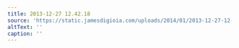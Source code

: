 ```yaml
---
title: 2013-12-27 12.42.18
source: 'https://static.jamesdigioia.com/uploads/2014/01/2013-12-27-12-42-18-scaled.jpg'
altText: ''
caption: ''
---
```


